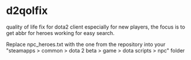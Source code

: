 # d2qolfix
quality of life fix for dota2 client especially for new players, the focus is to get abbr for heroes working for easy search.

Replace npc_heroes.txt with the one from the repository into your 
"steamapps > common > dota 2 beta > game > dota scripts > npc" folder

